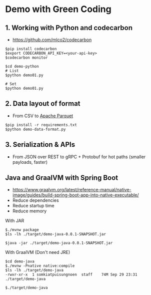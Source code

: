 # Demo with Green Coding

## 1. Working with Python and codecarbon
* https://github.com/mlco2/codecarbon
```
$pip install codecarbon
$export CODECARBON_API_KEY=<your-api-key>
$codecarbon monitor

$cd demo-python
# List
$python demo01.py

# Set
$python demo01.py
```

## 2. Data layout of format
* From CSV to [Apache Parquet](https://parquet.apache.org/)

```
$pip install -r requirements.txt
$python demo-data-format.py
```

## 3. Serialization & APIs
* From JSON over REST to gRPC + Protobuf for hot paths (smaller payloads, faster)


## Java and GraalVM with Spring Boot
* https://www.graalvm.org/latest/reference-manual/native-image/guides/build-spring-boot-app-into-native-executable/
* Reduce dependencies
* Reduce startup time
* Reduce memory

With JAR
```
$./mvnw package
$ls -lh ./target/demo-java-0.0.1-SNAPSHOT.jar

$java -jar ./target/demo-java-0.0.1-SNAPSHOT.jar
```

With GraalVM (Don't need JRE)
```
$cd demo-java
$./mvnw -Pnative native:compile
$ls -lh ./target/demo-java
-rwxr-xr-x  1 somkiatpuisungnoen  staff    74M Sep 29 23:31 ./target/demo-java

$./target/demo-java
```